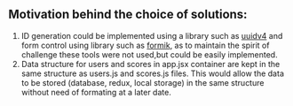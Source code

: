 ## Motivation behind the choice of solutions:
1. ID generation could be implemented using a library such as [uuidv4](https://www.npmjs.com/package/uuidv4) and form control using library such as [formik](https://www.npmjs.com/package/formik), as to maintain the spirit of challenge these tools were not used,but could be easily implemented.
2. Data structure for users and scores in app.jsx container are kept in the same structure as users.js and scores.js files. This would allow the data to be stored (database, redux, local storage) in the same structure without need of formating at a later date.

